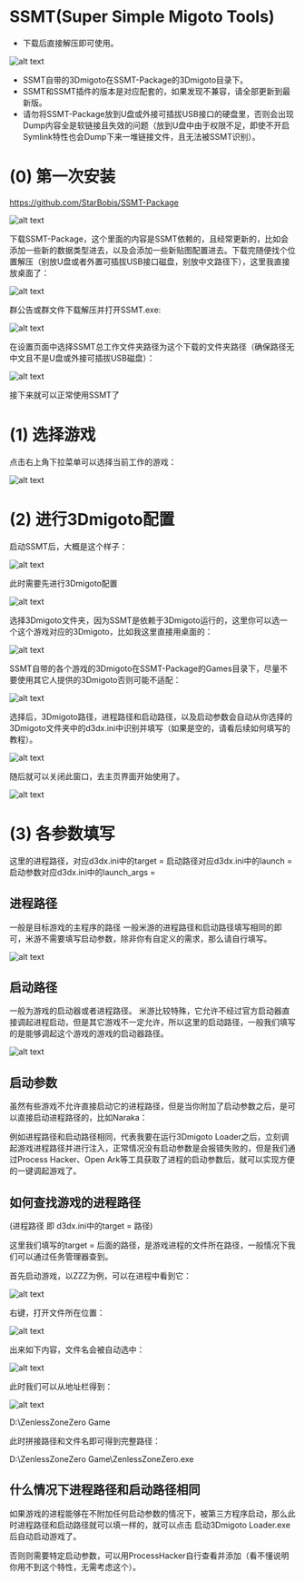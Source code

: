 # SSMT(Super Simple Migoto Tools)
- 下载后直接解压即可使用。

![alt text](image.png)

- SSMT自带的3Dmigoto在SSMT-Package的3Dmigoto目录下。
- SSMT和SSMT插件的版本是对应配套的，如果发现不兼容，请全部更新到最新版。
- 请勿将SSMT-Package放到U盘或外接可插拔USB接口的硬盘里，否则会出现Dump内容全是软链接且失效的问题（放到U盘中由于权限不足，即使不开启Symlink特性也会Dump下来一堆链接文件，且无法被SSMT识别）。

# (0) 第一次安装
https://github.com/StarBobis/SSMT-Package

![alt text](image-1.png)

下载SSMT-Package，这个里面的内容是SSMT依赖的，且经常更新的，比如会添加一些新的数据类型进去，以及会添加一些新贴图配置进去。下载完随便找个位置解压（别放U盘或者外置可插拔USB接口磁盘，别放中文路径下），这里我直接放桌面了：

![alt text](image-2.png)

群公告或群文件下载解压并打开SSMT.exe:

![alt text](image-3.png)

在设置页面中选择SSMT总工作文件夹路径为这个下载的文件夹路径（确保路径无中文且不是U盘或外接可插拔USB磁盘）：

![alt text](image-4.png)


接下来就可以正常使用SSMT了
# (1) 选择游戏
点击右上角下拉菜单可以选择当前工作的游戏：

![alt text](image-5.png)

# (2) 进行3Dmigoto配置
启动SSMT后，大概是这个样子：

![alt text](image-6.png)

此时需要先进行3Dmigoto配置

![alt text](image-7.png)

选择3Dmigoto文件夹，因为SSMT是依赖于3Dmigoto运行的，这里你可以选一个这个游戏对应的3Dmigoto，比如我这里直接用桌面的：

![alt text](image-8.png)

SSMT自带的各个游戏的3Dmigoto在SSMT-Package的Games目录下，尽量不要使用其它人提供的3Dmigoto否则可能不适配：

![alt text](image-9.png)

选择后，3Dmigoto路径，进程路径和启动路径，以及启动参数会自动从你选择的3Dmigoto文件夹中的d3dx.ini中识别并填写（如果是空的，请看后续如何填写的教程）。

![alt text](image-10.png)

随后就可以关闭此窗口，去主页界面开始使用了。

![alt text](image-11.png)

# (3) 各参数填写
这里的进程路径，对应d3dx.ini中的target = 
启动路径对应d3dx.ini中的launch = 
启动参数对应d3dx.ini中的launch_args = 

## 进程路径
一般是目标游戏的主程序的路径
一般米游的进程路径和启动路径填写相同的即可，米游不需要填写启动参数，除非你有自定义的需求，那么请自行填写。

![alt text](image-12.png)

## 启动路径
一般为游戏的启动器或者进程路径。
米游比较特殊，它允许不经过官方启动器直接调起进程启动，但是其它游戏不一定允许，所以这里的启动路径，一般我们填写的是能够调起这个游戏的游戏的启动器路径。

![alt text](image-13.png)

## 启动参数
虽然有些游戏不允许直接启动它的进程路径，但是当你附加了启动参数之后，是可以直接启动进程路径的，比如Naraka：

例如进程路径和启动路径相同，代表我要在运行3Dmigoto Loader之后，立刻调起游戏进程路径并进行注入，正常情况没有启动参数是会报错失败的，但是我们通过Process Hacker、Open Ark等工具获取了进程的启动参数后，就可以实现方便的一键调起游戏了。

## 如何查找游戏的进程路径
(进程路径 即 d3dx.ini中的target = 路径)

这里我们填写的target = 后面的路径，是游戏进程的文件所在路径，一般情况下我们可以通过任务管理器查到。

首先启动游戏，以ZZZ为例，可以在进程中看到它：

![alt text](image-14.png)

右键，打开文件所在位置：

![alt text](image-15.png)

出来如下内容，文件名会被自动选中：

![alt text](image-16.png)

此时我们可以从地址栏得到：

![alt text](image-17.png)

D:\ZenlessZoneZero Game

此时拼接路径和文件名即可得到完整路径：

D:\ZenlessZoneZero Game\ZenlessZoneZero.exe

## 什么情况下进程路径和启动路径相同
如果游戏的进程能够在不附加任何启动参数的情况下，被第三方程序启动，那么此时进程路径和启动路径就可以填一样的，就可以点击 启动3Dmigoto Loader.exe后自动启动游戏了。

否则则需要特定启动参数，可以用ProcessHacker自行查看并添加（看不懂说明你用不到这个特性，无需考虑这个）。



